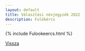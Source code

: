```yaml
---
layout: default
title: Választási névjegyzék 2022
description: Fulókércs
---
```


{% include Fulookeercs.html %}

[Vissza](./)